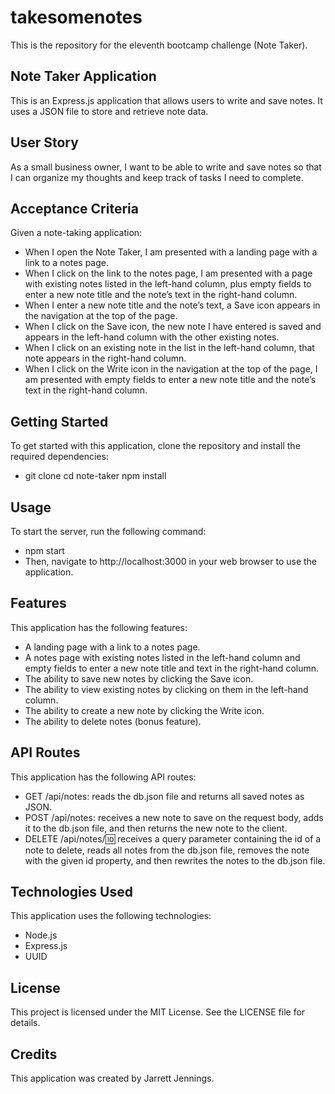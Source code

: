 # takesomenotes
This is the repository for the eleventh bootcamp challenge (Note Taker).

## Note Taker Application
This is an Express.js application that allows users to write and save notes. It uses a JSON file to store and retrieve note data.

## User Story
As a small business owner, I want to be able to write and save notes so that I can organize my thoughts and keep track of tasks I need to complete.

## Acceptance Criteria
Given a note-taking application:
*	When I open the Note Taker, I am presented with a landing page with a link to a notes page.
*	When I click on the link to the notes page, I am presented with a page with existing notes listed in the left-hand column, plus empty fields to enter a new note title and the note’s text in the right-hand column.
*	When I enter a new note title and the note’s text, a Save icon appears in the navigation at the top of the page.
*	When I click on the Save icon, the new note I have entered is saved and appears in the left-hand column with the other existing notes.
*	When I click on an existing note in the list in the left-hand column, that note appears in the right-hand column.
*	When I click on the Write icon in the navigation at the top of the page, I am presented with empty fields to enter a new note title and the note’s text in the right-hand column.

## Getting Started
To get started with this application, clone the repository and install the required dependencies:
* git clone <repository-url> cd note-taker npm install 

## Usage
To start the server, run the following command:
* npm start 
* Then, navigate to http://localhost:3000 in your web browser to use the application.

## Features
This application has the following features:
*	A landing page with a link to a notes page.
*	A notes page with existing notes listed in the left-hand column and empty fields to enter a new note title and text in the right-hand column.
*	The ability to save new notes by clicking the Save icon.
*	The ability to view existing notes by clicking on them in the left-hand column.
* The ability to create a new note by clicking the Write icon.
*	The ability to delete notes (bonus feature).

## API Routes
This application has the following API routes:
*	GET /api/notes: reads the db.json file and returns all saved notes as JSON.
*	POST /api/notes: receives a new note to save on the request body, adds it to the db.json file, and then returns the new note to the client.
*	DELETE /api/notes/:id: receives a query parameter containing the id of a note to delete, reads all notes from the db.json file, removes the note with the given id property, and then rewrites the notes to the db.json file.

## Technologies Used
This application uses the following technologies:
*	Node.js
*	Express.js
*	UUID

## License
This project is licensed under the MIT License. See the LICENSE file for details.

## Credits
This application was created by Jarrett Jennings.
